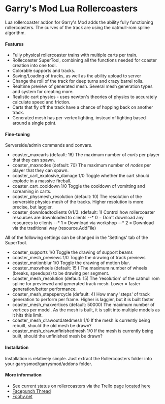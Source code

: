 Garry's Mod Lua Rollercoasters
==============================

Lua rollercoaster addon for Garry's Mod adds the ability fully functioning rollercoasters. The curves of the track are using the catmull-rom spline algorithm.


#### Features ####
* Fully physical rollercoaster trains with multiple carts per train.
* Rollecoaster SuperTool, combining all the functions needed for coaster creation into one tool.
* Colorable supports and tracks.
* Saving/Loading of tracks, as well as the ability upload to server
* Change the roll of the track for deep turns and crazy barrel rolls.
* Realtime preview of generated mesh. Several mesh generation types and system for creating more.
* Realistic cart physics - uses newton's theories of physics to accurately calculate speed and friction.
* Carts that fly off the track have a chance of hopping back on another track.
* Generated mesh has per-vertex lighting, instead of lighting based around a single point.

#### Fine-tuning ####
Serverside/admin commands and convars.
* coaster_maxcarts (default: 16) The maximum number of *carts* per player that they can spawn.
* coaster_maxnodes (default: 70) The maximum number of *nodes* per player that they can spawn.
* coaster_cart_explosive_damage 1/0 Toggle whether the cart should explode in a massive fireball.
* coaster_cart_cooldown 1/0 Toggle the cooldown of vomitting and screaming in carts.
* coaster_physmesh_resolution (default: 10) The resolution of the serverside physics mesh of the tracks. Higher resolution is more precise, but laggier.
* coaster_downloadtoclients 0/1/2. (default: 1) Control how rollercoaster resources are downloaded to clients
	--* 0 = Don't download any resources to clients
    --* 1 = Download via workshop
    --* 2 = Download via the traditional way (resource.AddFile)

All of the following settings can be changed in the 'Settings' tab of the SuperTool.
* coaster_supports 1/0 Toggle the drawing of support beams
* coaster_mesh_previews 1/0 Toggle the drawing of track previews
* coaster_motionblur 1/0 Toggle the drawing of motion blur.
* coaster_maxwheels (default: 15 ) The maximum number of wheels (breaks, speedups) to be drawing per segment.
* coaster_mesh_resolution (default: 15) The 'resolution' of the catmull rom spline for previewed and generated track mesh. Lower = faster generation/better performance.
* coaster_mesh_stepspercycle (default: 4) How many 'steps' of track generation to perform per frame. Higher is laggier, but it is built faster
* coaster_mesh_maxvertices (default: 50000) The maximum number of vertices per model. As the mesh is built, it is split into multiple models as it hits this limit.
* coaster_mesh_drawoutdatedmesh 1/0 If the mesh is currently being rebuilt, should the old mesh be drawn?
* coaster_mesh_drawunfinishedmesh 1/0 If the mesh is currently being built, should the unfinished mesh be drawn?

#### Installation ####
Installation is relatively simple. Just extract the Rollercoasters folder into your garrysmod/garrysmod/addons folder.

#### More information ####
* See current status on rollercoasters via the Trello page [located here](https://trello.com/board/rollercoaster/4fd3f7084971ae066211c8ad)
* [Facepunch Thread](http://www.facepunch.com/showthread.php?t=1200443)
* [Foohy.net](http://foohy.net/)